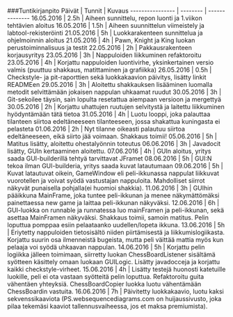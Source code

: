 ###Tuntikirjanpito
Päivät | Tunnit | Kuvaus
---------------- | -------- | --------------
16.05.2016 | 2.5h | Aiheen sunnittelu, repon luonti ja 1.viikon tehtävien aloitus
16.05.2016 | 1.5h | Aiheen suunnittelun viimeistely ja labtool-rekisteröinti
21.05.2016 | 5h | Luokkarakenteen sunnittelua ja ohjelmoinnin aloitus
21.05.2016 | 4h | Pawn, Knight ja King luokan perustoiminnalisuus ja testit
22.05.2016 | 2h | Pakkausrakenteen korjausyritys
23.05.2016 | 3h | Nappuloiden liikkuminen refaktoroitu
23.05.2016 | 4h | Korjattu nappuloiden luontivirhe, yksinkertainen versio valmis (puuttuu shakkaus, matittaminen ja grafiikka)
26.05.2016 | 0.5h | Checkstyle- ja pit-raporttien sekä luokkakaavion päivitys, lisätty linkit READMEen
29.05.2016 | 3h | Aloitettu shakkauksen lisääminen luomalla metodit selvittämään jokaisen nappulan uhkaamat ruudut
30.05.2016 | 3h | Git-sekoilee täysin, sain lopulta resetattua aiempaan versioon ja mergettyä
30.05.2016 | 2h | Korjattu uhattujen ruutujen selvitystä ja laitettu liikkuminen hyödyntämään tätä tietoa
31.05.2016 | 4h | Luotu looppi, joka palauttaa tilanteen siirtoa edeltäneeseen tilanteeseen, jossa shakattua kuningasta ei pelasteta
01.06.2016 | 2h | Nyt tilanne oikeasti palautuu siirtoa edeltäneeseen, eikä siirto jää voimaan. Shakkaus toimii!
05.06.2016 | 5h | Matitus lisätty, aloitettu ohestalyönnin toteutus
06.06.2016 | 3h | Javadocit lisätty, GUIn kertaaminen aloitettu.
07.06.2016 | 4h | GUIn aloitus, yritys saada GUI-builderillä tehtyä tarvittavat JFramet
08.06.2016 | 5h | GUI:N tekoa ilman GUI-builderia, yritys saada kuvat latautumaan
09.06.2016 | 5h | Kuvat latautuvat oikein, GameWindow eli peli-ikkunassa nappulat liikkuvat vuorotellen ja voivat syödä vastustajan nappuloita. Mahdolliset siirrot näkyvät punaisella pohjalla(ei huomioi shakkia).
11.06.2016 | 3h | GUIhin pääikkuna MainFrame, joka tuntee peli-ikkunan ja menee näkymättömäksi painettaessa new game ja laittaa peli-ikkunan näkyväksi.
12.06.2016 | 6h | GUI-luokka on runnable ja runnatessa luo mainFramen ja peli-ikkunan, sekä asettaa MainFramen näkyväksi. Shakkaus toimii, samoin matitus. Pelin loputtua pomppaa esiin pelaataanko uudellen/lopeta ikkuna.
13.06.2016 | 5h | Eriytetty nappuloiden tietosisältö niiden piirtämisestä ja liikkumislogiikasta. Korjattu suurin osa ilmenneistä bugeista, mutta peli väittää mattia myös kun pelaaja voi syödä uhkaavan nappulan.
14.06.2016 | 5h | Korjattu pelin logiikka jälleen toimimaan, siirretty luokan ChessBoardListener sisältämä syötteen käsittely omaan luokaan GUILogic. Lisätty javadocceja ja korjattu kaikki checkstyle-virheet.
15.06.2016 | 4h | Lisätty testejä huonosti katetuille luokille, peli ei ota vastaan syötteitä pelin loputtua. Refaktoroitu guita vähentäen yhteyksiä. ChessBoardCopier luokka luotu vähentämään ChessBoardin vastuita.
16.06.2016 | 7h | Päivitetty luokkakaavio, luotu kaksi sekvenssikaaviota (PS.websequencediagrams.com on huijaussivusto, joka pilaa tekemäsi kaaviot tallennusvaiheessa, jos et maksa premiumista).
